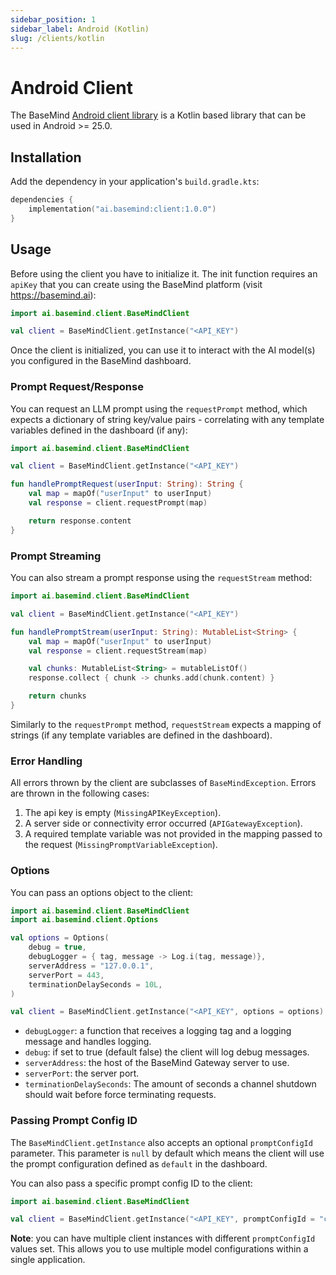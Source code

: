 ```yaml
---
sidebar_position: 1
sidebar_label: Android (Kotlin)
slug: /clients/kotlin
---
```


# Android Client

The BaseMind [Android client library](https://github.com/basemind-ai/sdk-android) is a Kotlin based library that can be
used in Android >= 25.0.

## Installation

Add the dependency in your application's `build.gradle.kts`:

```kotlin
dependencies {
    implementation("ai.basemind:client:1.0.0")
}
```

## Usage

Before using the client you have to initialize it. The init function requires an `apiKey` that you can create using the
BaseMind platform (visit https://basemind.ai):

```kotlin
import ai.basemind.client.BaseMindClient

val client = BaseMindClient.getInstance("<API_KEY")
```

Once the client is initialized, you can use it to interact with the AI model(s) you configured in the BaseMind dashboard.

### Prompt Request/Response

You can request an LLM prompt using the `requestPrompt` method, which expects a dictionary of string key/value pairs -
correlating with any template variables defined in the dashboard (if any):

```kotlin
import ai.basemind.client.BaseMindClient

val client = BaseMindClient.getInstance("<API_KEY")

fun handlePromptRequest(userInput: String): String {
    val map = mapOf("userInput" to userInput)
    val response = client.requestPrompt(map)

    return response.content
}
```

### Prompt Streaming

You can also stream a prompt response using the `requestStream` method:

```kotlin
import ai.basemind.client.BaseMindClient

val client = BaseMindClient.getInstance("<API_KEY")

fun handlePromptStream(userInput: String): MutableList<String> {
    val map = mapOf("userInput" to userInput)
    val response = client.requestStream(map)

    val chunks: MutableList<String> = mutableListOf()
    response.collect { chunk -> chunks.add(chunk.content) }

    return chunks
}
```

Similarly to the `requestPrompt` method, `requestStream` expects a mapping of strings (if any template variables are
defined in the dashboard).

### Error Handling

All errors thrown by the client are subclasses of `BaseMindException`. Errors are thrown in the following cases:

1. The api key is empty (`MissingAPIKeyException`).
2. A server side or connectivity error occurred (`APIGatewayException`).
3. A required template variable was not provided in the mapping passed to the request (`MissingPromptVariableException`).

### Options

You can pass an options object to the client:

```kotlin
import ai.basemind.client.BaseMindClient
import ai.basemind.client.Options

val options = Options(
    debug = true,
    debugLogger = { tag, message -> Log.i(tag, message)},
    serverAddress = "127.0.0.1",
    serverPort = 443,
    terminationDelaySeconds = 10L,
)

val client = BaseMindClient.getInstance("<API_KEY", options = options)
```

-   `debugLogger`: a function that receives a logging tag and a logging message and handles logging.
-   `debug`: if set to true (default false) the client will log debug messages.
-   `serverAddress`: the host of the BaseMind Gateway server to use.
-   `serverPort`: the server port.
-   `terminationDelaySeconds`: The amount of seconds a channel shutdown should wait before force terminating requests.

### Passing Prompt Config ID

The `BaseMindClient.getInstance` also accepts an optional `promptConfigId` parameter. This parameter is `null` by
default which means the client will use the prompt configuration defined as `default` in the dashboard.

You can also pass a specific prompt config ID to the client:

```kotlin
import ai.basemind.client.BaseMindClient

val client = BaseMindClient.getInstance("<API_KEY", promptConfigId = "c5f5d1fd-d25d-4ba2-b103-8c85f48a679d")
```

**Note**: you can have multiple client instances with different `promptConfigId` values set. This allows you to use
multiple model configurations within a single application.

